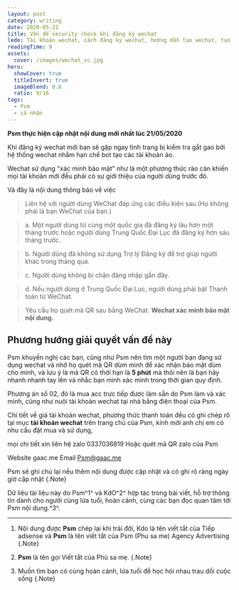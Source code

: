 ```yaml
---
layout: post
category: writing
date: 2020-05-21
title: Vấn đề security check khi đăng ký wechat
lede: Tài khoản wechat, cách đăng ký wechat, hướng dẫn tạo wechat, tạo wechat.
readingTime: 9
assets:
  cover: /images/wechat_sc.jpg
hero:
  showCover: true
  titleInvert: true
  imageBlend: 0.6
  ratio: 9/16
tags:
  - Psm
  - cá nhân
---
```

**Psm thực hiện cập nhật nội dung mới nhất lúc 21/05/2020**

Khi đăng ký wechat mới bạn sẽ gặp ngay tình trạng bị kiểm tra gắt gao bởi hệ thống wechat nhằm hạn chế bot tạo các tài khoản ảo.

Wechat sử dụng "xác minh bảo mật" như là một phương thức rào cản khiến mọi tài khoản mới đều phải có sự giới thiệu của người dùng trước đó.

<Media ratio="844/1500" image="/images/wechat_sc.jpg"/>

Và đây là nội dung thông báo về việc

> Liên hệ với người dùng WeChat đáp ứng các điều kiện sau.(Họ không phải là bạn WeChat của bạn.)

> a. Một người dùng từ cùng một quốc gia đã đăng ký lâu hơn một tháng trước hoặc người dùng Trung Quốc Đại Lục đã đăng ký hơn sáu tháng trước.

> b. Người dùng đã không sử dụng Trợ lý Đăng ký để trợ giúp người khác trong tháng qua.

> c. Người dùng không bị chặn đăng nhập gần đây.

> d. Nếu người dùng ở Trung Quốc Đại Lục, người dùng phải bật Thanh toán từ WeChat.

> Yêu cầu họ quét mã QR sau bằng WeChat.
> **Wechat xác minh bảo mật nội dung.**

## Phương hướng giải quyết vấn đề này

Psm khuyến nghị các bạn, cũng như Psm nên tìm một người bạn đang sử dụng wechat và nhờ họ quét mã QR dùm mình để xác nhận bảo mật dùm cho mình, và lưu ý là mã QR có thời hạn là **5 phút** mà thôi nên là bạn hãy nhanh nhanh tay lên và nhắc bạn mình xác minh trong thời gian quy định.

Phương án số 02, đó là mua acc trực tiếp được làm sẵn do Psm làm và xác minh, cũng như nuôi tài khoản wechat tại nhà bằng điện thoại của Psm.

Chi tiết về giá tài khoản wechat, phương thức thanh toán đều có ghi chép rõ tại mục **tài khoản wechat** trên trang chủ của Psm, kính mời anh chị em có nhu cầu đặt mua và sử dụng,

mọi chi tiết xin liên hệ zalo 0337036819
Hoặc quét mã QR zalo của Psm

Website gaac.me
Email Psm@gaac.me

Psm sẽ ghi chú lại nếu thêm nội dung được cập nhật và có ghi rõ ràng ngày giờ cập nhật {.Note}

Dữ liệu tài liệu này do Psm^1^ và KdO^2^ hợp tác trong bài viết, hỗ trợ thông tin dành cho người cùng lứa tuổi, hoàn cảnh, cùng các bạn đọc quan tâm tới Psm nội dung.^3^.

---

1. Nội dung được **Psm** chép lại khi trải đời, Kdo là tên viết tắt của Tiếp adsense và **Psm** là tên viết tắt của Psm (Phu sa me) Agency Advertising {.Note}

2. **Psm** là tên gọi Viết tắt của Phù sa mẹ. {.Note}

3. Muốn tìm bạn có cùng hoàn cảnh, lứa tuổi để học hỏi nhau trau dồi cuộc sống {.Note}

<script>
import Media from "../../src/components/Media";

export default {
  components: { Media }
}
</script>
